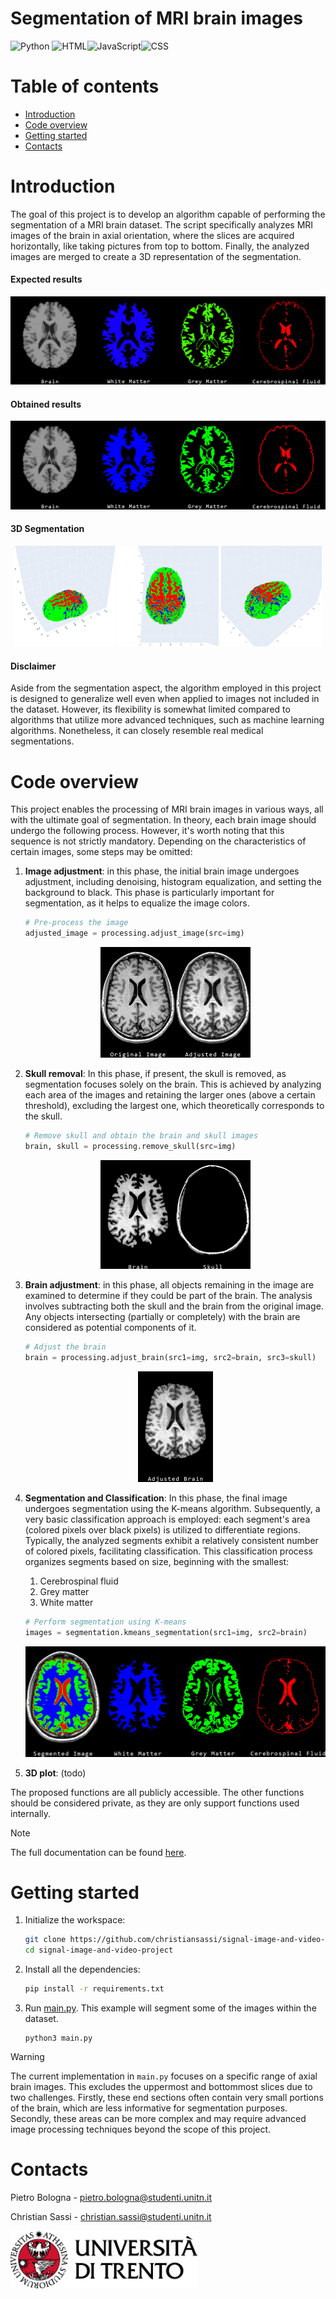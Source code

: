 # Segmentation of MRI brain images

<img src="https://img.shields.io/badge/python-3670A0?style=flat&logo=python&logoColor=ffdd54" alt="Python"/> <img src="https://img.shields.io/badge/html5-%23E34F26.svg?style=flat&logo=html5&logoColor=white" alt="HTML"/><img src="https://img.shields.io/badge/javascript-%23323330.svg?style=flat&logo=javascript&logoColor=%23F7DF1E" alt="JavaScript"/><img src="https://img.shields.io/badge/css3-%231572B6.svg?style=flat&logo=css3&logoColor=white" alt="CSS"/>

# Table of contents

-   [Introduction](#introduction)
-   [Code overview](#code-overview)
-   [Getting started](#getting-started)
-   [Contacts](#contacts)

# Introduction

The goal of this project is to develop an algorithm capable of performing the segmentation of a MRI brain dataset. The script specifically analyzes MRI images of the brain in axial orientation, where the slices are acquired horizontally, like taking pictures from top to bottom. Finally, the analyzed images are merged to create a 3D representation of the segmentation.

#### Expected results

<img src="assets/demo/expected-results.png"/>

#### Obtained results

<img src="assets/demo/obtained-results.png"/>

#### 3D Segmentation

<p float="left" align="center">
    <img width="32%" src="assets/3d/s1.png"/>
    <img width="32%" src="assets/3d/s2.png"/>
    <img width="32%" src="assets/3d/s3.png"/>
</p>

#### Disclaimer

Aside from the segmentation aspect, the algorithm employed in this project is designed to generalize well even when applied to images not included in the dataset. However, its flexibility is somewhat limited compared to algorithms that utilize more advanced techniques, such as machine learning algorithms. Nonetheless, it can closely resemble real medical segmentations.

# Code overview

This project enables the processing of MRI brain images in various ways, all with the ultimate goal of segmentation. In theory, each brain image should undergo the following process. However, it's worth noting that this sequence is not strictly mandatory. Depending on the characteristics of certain images, some steps may be omitted:

1. **Image adjustment**: in this phase, the initial brain image undergoes adjustment, including denoising, histogram equalization, and setting the background to black. This phase is particularly important for segmentation, as it helps to equalize the image colors.

    ```python
    # Pre-process the image
    adjusted_image = processing.adjust_image(src=img)
    ```

    <p float="left" align="center">
        <img width="50%" src="assets/code_overview/original_and_adjusted.png"/>
    </p>

2. **Skull removal**: In this phase, if present, the skull is removed, as segmentation focuses solely on the brain. This is achieved by analyzing each area of the images and retaining the larger ones (above a certain threshold), excluding the largest one, which theoretically corresponds to the skull.

    ```python
    # Remove skull and obtain the brain and skull images
    brain, skull = processing.remove_skull(src=img)
    ```

    <p float="left" align="center">
        <img width="50%" src="assets/code_overview/brain_and_skull.png"/>
    </p>

3. **Brain adjustment**: in this phase, all objects remaining in the image are examined to determine if they could be part of the brain. The analysis involves subtracting both the skull and the brain from the original image. Any objects intersecting (partially or completely) with the brain are considered as potential components of it.

    ```python
    # Adjust the brain
    brain = processing.adjust_brain(src1=img, src2=brain, src3=skull)
    ```

    <p float="left" align="center">
        <img width="25%" src="assets/code_overview/adjusted_brain.png"/>
    </p>
    
4. **Segmentation and Classification**: In this phase, the final image undergoes segmentation using the K-means algorithm. Subsequently, a very basic classification approach is employed: each segment's area (colored pixels over black pixels) is utilized to differentiate regions. Typically, the analyzed segments exhibit a relatively consistent number of colored pixels, facilitating classification. This classification process organizes segments based on size, beginning with the smallest:

    1. Cerebrospinal fluid
    2. Grey matter
    3. White matter

    ```python
    # Perform segmentation using K-means
    images = segmentation.kmeans_segmentation(src1=img, src2=brain)
    ```

    <p float="left" align="center">
        <img width="100%" src="assets/code_overview/segmentation_and_classification.png"/>
    </p>

5. **3D plot**: (todo)

The proposed functions are all publicly accessible. The other functions should be considered private, as they are only support functions used internally.

> [!NOTE]
> The full documentation can be found [here](https://christiansassi.github.io/signal-image-and-video-project/).

# Getting started

1. Initialize the workspace:

    ```bash
    git clone https://github.com/christiansassi/signal-image-and-video-project.git
    cd signal-image-and-video-project
    ```

2. Install all the dependencies:

    ```bash
    pip install -r requirements.txt
    ```

3. Run [main.py](main.py). This example will segment some of the images within the dataset.

    ```
    python3 main.py
    ```

> [!WARNING]
> The current implementation in `main.py` focuses on a specific range of axial brain images. This excludes the uppermost and bottommost slices due to two challenges. Firstly, these end sections often contain very small portions of the brain, which are less informative for segmentation purposes. Secondly, these areas can be more complex and may require advanced image processing techniques beyond the scope of this project.

# Contacts

Pietro Bologna - [pietro.bologna@studenti.unitn.it](mailto:pietro.bologna@studenti.unitn.it)

Christian Sassi - [christian.sassi@studenti.unitn.it](mailto:christian.sassi@studenti.unitn.it)

<a href="https://www.unitn.it/"><img src="assets/extras/unitn-logo.png" width="300px"></a>
